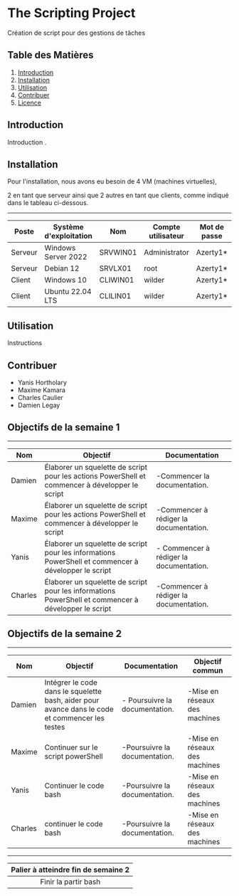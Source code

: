 # The Scripting Project

Création de script pour des gestions de tâches

## Table des Matières

1. [Introduction](#introduction)
2. [Installation](#installation)
3. [Utilisation](#utilisation)
4. [Contribuer](#contribuer)
5. [Licence](#licence)

## Introduction

Introduction .

## Installation

Pour l'installation, nous avons eu besoin de 4 VM (machines virtuelles),

2 en tant que serveur ainsi que 2 autres en tant que clients, comme indiqué dans le tableau ci-dessous.

--------------------------------------------------------------------------------

 | Poste      | Système d'exploitation | Nom       | Compte utilisateur | Mot de passe | Adresse IP fixe |
|------------|------------------------|-----------|--------------------|--------------|-----------------|
| Serveur    | Windows Server 2022    | SRVWIN01  | Administrator      | Azerty1*     | 172.16.10.5/24  |
| Serveur    | Debian 12              | SRVLX01   | root               | Azerty1*     | 172.16.10.10/24 |
| Client     | Windows 10             | CLIWIN01  | wilder             | Azerty1*     | 172.16.10.20/24 |
| Client     | Ubuntu 22.04 LTS       | CLILIN01  | wilder             | Azerty1*     | 172.16.10.30/24 |


## Utilisation

Instructions 

## Contribuer


- Yanis Hortholary
- Maxime Kamara
- Charles Caulier
- Damien Legay

## Objectifs de la semaine 1

------------------------------------------------------

| Nom      | Objectif                                                                                      | Documentation                                                                                               |
|----------|-----------------------------------------------------------------------------------------------|-------------------------------------------------------------------------------------------------------------|
| Damien   | Élaborer un squelette de script pour les actions PowerShell et commencer à développer le script | -Commencer la documentation. |
| Maxime   | Élaborer un squelette de script pour les actions PowerShell et commencer à développer le script | -Commencer à rédiger la documentation.     |
| Yanis    | Élaborer un squelette de script pour les informations PowerShell et commencer à développer le script | - Commencer à rédiger la documentation. |
| Charles  | Élaborer un squelette de script pour les informations PowerShell et commencer à développer le script | -Commencer à rédiger la documentation.      |

## Objectifs de la semaine 2

------------------------------------------------------

| Nom      | Objectif                                                                                      |  Documentation |Objectif commun |
|----------|-----------------------------------------------------------------------------------------------|-------------------------------------------------------------------------------------------------------------|-----|
| Damien   | Intégrer le code dans le squelette bash, aider pour avance dans le code et commencer les testes | - Poursuivre la documentation. | -Mise en réseaux des machines |
| Maxime   | Continuer sur le script powerShell | -Poursuivre la documentation.     | -Mise en réseaux des machines |
| Yanis    | Continuer le code bash | -Poursuivre la documentation. | -Mise en réseaux des machines |
| Charles  | continuer le code bash | -Poursuivre la documentation.      | -Mise en réseaux des machines |

---------------------------------------------------------------------------------------

| Palier à atteindre fin de semaine 2 |
| :------------------------------:|
| Finir la partir bash             |

